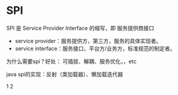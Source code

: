 # SPI

SPI 是 Service Provider Interface 的缩写，即 服务提供商接口

- service provider：服务提供方，第三方，服务的具体实现者。
- service interface：服务接口，平台方/业务方，标准规范的制定者。

为什么需要spi？好处： 可插拔、解耦、服务优化，，etc

java spi的实现：反射（类加载器）、懒加载迭代器

1
2